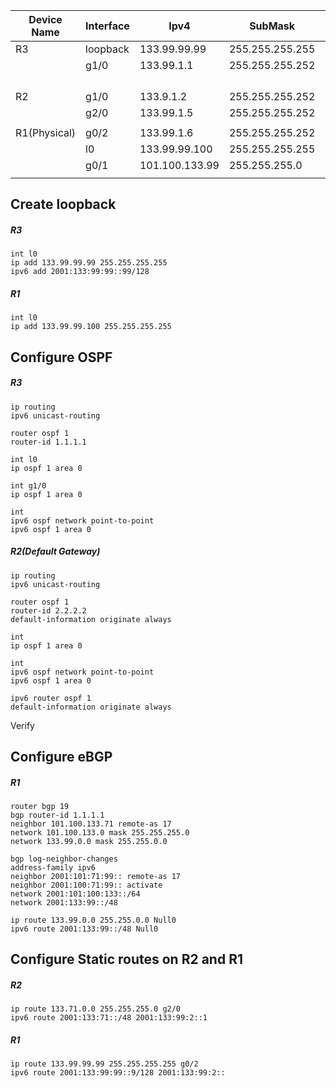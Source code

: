| Device Name  | Interface | Ipv4           | SubMask         | Ipv6                    | DG  | DG Ipv6 | VLAN |
| ------------ | --------- | -------------- | --------------- | ----------------------- | --- | ------- | ---- |
| R3           | loopback  | 133.99.99.99   | 255.255.255.255 | 2001:133:99:99::99/128  |     |         |      |
|              | g1/0      | 133.99.1.1     | 255.255.255.252 | 2001:133:99:1::0/127    |     |         |      |
|              |           |                |                 |                         |     |         |      |
|              |           |                |                 |                         |     |         |      |
|              |           |                |                 |                         |     |         |      |
|              |           |                |                 |                         |     |         |      |
| R2           | g1/0      | 133.9.1.2      | 255.255.255.252 | 2001:133;99:1::1/127    |     |         |      |
|              | g2/0      | 133.99.1.5     | 255.255.255.252 | 2001:133:99:2::0/127    |     |         |      |
|              |           |                |                 |                         |     |         |      |
| R1(Physical) | g0/2      | 133.99.1.6     | 255.255.255.252 | 2001:133:99:2::1/127    |     |         |      |
|              | l0        | 133.99.99.100  | 255.255.255.255 |                         |     |         |      |
|              | g0/1      | 101.100.133.99 | 255.255.255.0   | 2001:101:100:133::99/64 |     |         |      |
|              |           |                |                 |                         |     |         |      |
## Create loopback
##### R3
```
int l0
ip add 133.99.99.99 255.255.255.255
ipv6 add 2001:133:99:99::99/128
```

##### R1
```
int l0
ip add 133.99.99.100 255.255.255.255
```
## Configure OSPF

##### R3
```
ip routing
ipv6 unicast-routing

router ospf 1
router-id 1.1.1.1

int l0
ip ospf 1 area 0

int g1/0
ip ospf 1 area 0
```

```
int 
ipv6 ospf network point-to-point
ipv6 ospf 1 area 0
```
##### R2(Default Gateway)
```
ip routing
ipv6 unicast-routing

router ospf 1
router-id 2.2.2.2
default-information originate always

int 
ip ospf 1 area 0
```

```
int 
ipv6 ospf network point-to-point
ipv6 ospf 1 area 0

ipv6 router ospf 1
default-information originate always
```

Verify




## Configure eBGP
##### R1
```
router bgp 19
bgp router-id 1.1.1.1
neighbor 101.100.133.71 remote-as 17
network 101.100.133.0 mask 255.255.255.0
network 133.99.0.0 mask 255.255.0.0

bgp log-neighbor-changes
address-family ipv6
neighbor 2001:101:71:99:: remote-as 17
neighbor 2001:100:71:99:: activate
network 2001:101:100:133::/64
network 2001:133:99::/48
```

```
ip route 133.99.0.0 255.255.0.0 Null0
ipv6 route 2001:133:99::/48 Null0
```

## Configure Static routes on R2 and R1

##### R2
```
ip route 133.71.0.0 255.255.255.0 g2/0
ipv6 route 2001:133:71::/48 2001:133:99:2::1
```

##### R1
```
ip route 133.99.99.99 255.255.255.255 g0/2
ipv6 route 2001:133:99:99::9/128 2001:133:99:2::
```
